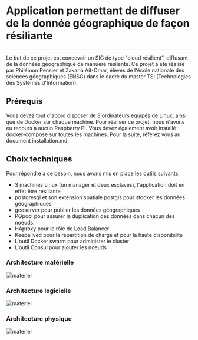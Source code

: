 # Application permettant de diffuser de la donnée géographique de façon résiliante

---------------------------------------------------------------------------------------------------

Le but de ce projet est concevoir un SIG de type "cloud résilient", diffusant de la données géographique de manuère résilente. Ce projet a été réalisé par Philémon Pensier et Zakaria Ait-Omar, élèves de l'école nationale des sciences géographiques (ENSG) dans le cadre du master TSI (Technologies des Systèmes d'Information).

## Prérequis

Vous devez tout d'abord disposer de 3 ordinateurs équipés de Linux, ainsi que de Docker sur chaque machine. Pour réaliser ce projet, nous n'avons eu recours à aucun Raspberry PI. Vous devez également avoir installé docker-compose sur toutes les machines. Pour la suite, référez vous au document installation.md.

## Choix techniques

Pour répondre à ce besoin, nous avons mis en place les outils suivants:
* 3 machines Linux (un manager et deux esclaves), l'application doit en effet être résiliante
* postgresql et son extension spatiale postgis pour stocker les données géographiques
* geoserver pour publier les données géographiques
* PGpool pour assurer la duplication des données dans chacun des noeuds.
* HAproxy pour le rôle de Load Balancer
* Keepalived pour la répartition de charge et pour la haute disponibilité
* L'outil Docker swarm pour administer le cluster
* L'outil Consul pour ajouter les noeuds

### Architecture matérielle

![materiel](../master/diagrammes/diagramme_materiel.png)

### Architecture logicielle

![materiel](../master/diagrammes/logiciel.png)

### Architecture physique

![materiel](../master/diagrammes/admin.png)



